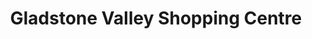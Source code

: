 ---
title: "Gladstone Valley Shopping Centre"
url: /gladstone/gladstone-valley-shopping-centre/
shop: Einkaufszentrum
---